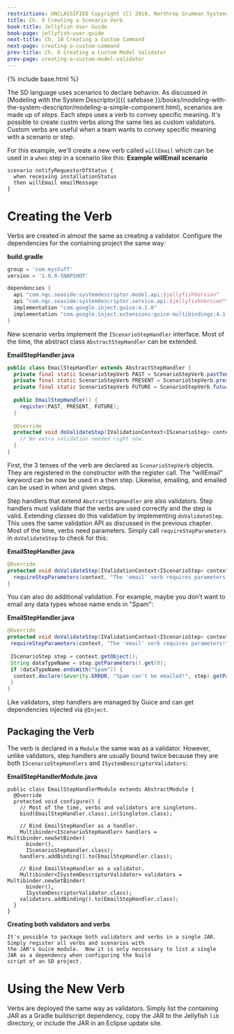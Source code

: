 ```yaml
---
restrictions: UNCLASSIFIED Copyright (C) 2018, Northrop Grumman Systems Corporation
title: Ch. 9 Creating a Scenario Verb
book-title: Jellyfish User Guide
book-page: jellyfish-user-guide
next-title: Ch. 10 Creating a Custom Command
next-page: creating-a-custom-command
prev-title: Ch. 8 Creating a Custom Model Validator 
prev-page: creating-a-custom-model-validator
---
```

{% include base.html %}

The SD language uses scenarios to declare behavior.  As discussed in
[Modeling with the System Descriptor]({{ safebase }}/books/modeling-with-the-system-descriptor/modeling-a-simple-component.html),
scenarios are made up of _steps_.  Each steps uses a verb to convey specific meaning.  It's possible to create custm 
verbs along the same lies as custom validators.  Custom verbs are useful when a team wants to convey specific meaning
with a scenario or step.

For this example, we'll create a new verb called `willEmail` which can be used in a `when` step in a scenario like this:
**Example willEmail scenario**
```
scenario notifyRequestorOfStatus {
  when receiving installationStatus
  then willEmail emailMessage
}
```

# Creating the Verb
Verbs are created in almost the same as creating a validator.  Configure the dependencies for the containing project
the same way:

**build.gradle**
```groovy
group = 'com.mystuff'
version = '1.0.0-SNAPSHOT'

dependencies {
  api "com.ngc.seaside:systemdescriptor.model.api:$jellyfishVersion"
  api "com.ngc.seaside:systemdescriptor.service.api:$jellyfishVersion""
  implementation "com.google.inject:guice:4.1.0"
  implementation "com.google.inject.extensions:guice-multibindings:4.1.0"
}
```

New scenario verbs implement the `IScenarioStepHandler` interface.   Most of the time, the abstract class
`AbstractStepHandler` can be extended.

**EmailStepHandler.java**
```java
public class EmailStepHandler extends AbstractStepHandler {
  private final static ScenarioStepVerb PAST = ScenarioStepVerb.pastTense("emailed");
  private final static ScenarioStepVerb PRESENT = ScenarioStepVerb.presentTense("emailing");
  private final static ScenarioStepVerb FUTURE = ScenarioStepVerb.futureTense("willEmail");
 
  public EmailStepHandler() {
    register(PAST, PRESENT, FUTURE);
  }
 
  @Override
  protected void doValidateStep(IValidationContext<IScenarioStep> context) {
    // No extra validation needed right now.
  }
}
```

First, the 3 tenses of the verb are declared as `ScenarioStepVerb` objects. They are registered in the constructor with
the register call. The "willEmail" keyword can be now be used in a then step. Likewise, emailing, and emailed can be
used in when and given steps.

Step handlers that extend `AbstractStepHandler` are also validators. Step handlers must validate that the verbs are used
correctly and the step is valid. Extending classes do this validation by implementing `doValidateStep`. This uses the
same validation API as discussed in the previous chapter. Most of the time, verbs need parameters. Simply call
`requireStepParameters` in `doValidateStep` to check for this:

**EmailStepHandler.java**
```java
@Override
protected void doValidateStep(IValidationContext<IScenarioStep> context) {
  requireStepParameters(context, "The 'email' verb requires parameters!");
}
```

You can also do additional validation. For example, maybe you don’t want to email any data types whose name ends in 
"Spam":

**EmailStepHandler.java**
```java
@Override
protected void doValidateStep(IValidationContext<IScenarioStep> context) {
 requireStepParameters(context, "The 'email' verb requires parameters!");
 
 IScenarioStep step = context.getObject();
 String dataTypeName = step.getParameters().get(0);
 if (dataTypeName.endsWith("Spam")) {
  context.declare(Severity.ERROR, "Spam can't be emailed!", step).getParameters();
 }
}
```

Like validators, step handlers are managed by Guice and can get dependencies injected via `@Inject`.

## Packaging the Verb
The verb is declared in a `Module` the same was as a validator. However, unlike validators, step handlers are usually
bound twice because they are both `IScenarioStepHandlers` and `ISystemDescriptorValidators`:

**EmailStepHandlerModule.java**
```
public class EmailStepHandlerModule extends AbstractModule {
  @Override
  protected void configure() {
    // Most of the time, verbs and validators are singletons.
    bind(EmailStepHandler.class).in(Singleton.class);
 
    // Bind EmailStepHandler as a handler.
    Multibinder<IScenarioStepHandler> handlers = Multibinder.newSetBinder(
      binder(),
      IScenarioStepHandler.class);
    handlers.addBinding().to(EmailStepHandler.class);
 
    // Bind EmailStepHandler as a validator.
    Multibinder<ISystemDescriptorValidator> validators = Multibinder.newSetBinder(
      binder(),
      ISystemDescriptorValidator.class);
    validators.addBinding().to(EmailStepHandler.class);
  }
}
```

**Creating both validators and verbs**
```note-info
It's possible to package both validators and verbs in a single JAR.  Simply register all verbs and scenarios with
the JAR's Guice module.  Now it is only neccessary to list a single JAR as a dependency when configuring the build
script of an SD project.
```

# Using the New Verb
Verbs are deployed the same way as validators.  Simply list the containing JAR as a Gradle buildscript dependency,
copy the JAR to the Jellyfish `lib` directory, or include the JAR in an Eclipse update site.